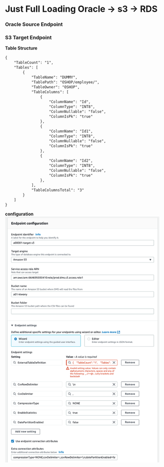 # Just Full Loading Oracle -> s3 -> RDS

### Oracle Source Endpoint

### S3 Target Endpoint

**Table Structure**

```
{
    "TableCount": "1",
    "Tables": [
        {
            "TableName": "DUMMY",
            "TablePath": "OSHOP/employee/",
            "TableOwner": "OSHOP",
            "TableColumns": [
                {
                    "ColumnName": "Id",
                    "ColumnType": "INT8",
                    "ColumnNullable": "false",
                    "ColumnIsPk": "true"
                },
                {
                    "ColumnName": "Id1",
                    "ColumnType": "INT8",
                    "ColumnNullable": "false",
                    "ColumnIsPk": "true"
                },
                {
                    "ColumnName": "Id2",
                    "ColumnType": "INT8",
                    "ColumnNullable": "false",
                    "ColumnIsPk": "true"
                },
            ],
            "TableColumnsTotal": "3"
        }
    ]
}
```

**configuration**
<kbd> ![GitHub Logo](images/1.png) </kbd>
